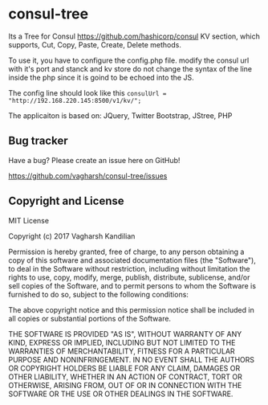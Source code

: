 # consul-tree

Its a Tree for Consul https://github.com/hashicorp/consul KV section, which supports, Cut, Copy, Paste, Create, Delete methods.

To use it, you have to configure the config.php file.
modify the consul url with it's port and stanck and kv store
do not change the syntax of the line inside the php since it is goind to be echoed into the JS.

The config line should look like this 
`consulUrl = "http://192.168.220.145:8500/v1/kv/";`

The applicaiton is based on: 
JQuery, Twitter Bootstrap, JStree, PHP

Bug tracker
-----------

Have a bug? Please create an issue here on GitHub!

https://github.com/vagharsh/consul-tree/issues


Copyright and License
---------------------

MIT License

Copyright (c) 2017 Vagharsh Kandilian

Permission is hereby granted, free of charge, to any person obtaining a copy
of this software and associated documentation files (the "Software"), to deal
in the Software without restriction, including without limitation the rights
to use, copy, modify, merge, publish, distribute, sublicense, and/or sell
copies of the Software, and to permit persons to whom the Software is
furnished to do so, subject to the following conditions:

The above copyright notice and this permission notice shall be included in all
copies or substantial portions of the Software.

THE SOFTWARE IS PROVIDED "AS IS", WITHOUT WARRANTY OF ANY KIND, EXPRESS OR
IMPLIED, INCLUDING BUT NOT LIMITED TO THE WARRANTIES OF MERCHANTABILITY,
FITNESS FOR A PARTICULAR PURPOSE AND NONINFRINGEMENT. IN NO EVENT SHALL THE
AUTHORS OR COPYRIGHT HOLDERS BE LIABLE FOR ANY CLAIM, DAMAGES OR OTHER
LIABILITY, WHETHER IN AN ACTION OF CONTRACT, TORT OR OTHERWISE, ARISING FROM,
OUT OF OR IN CONNECTION WITH THE SOFTWARE OR THE USE OR OTHER DEALINGS IN THE
SOFTWARE.
